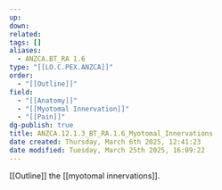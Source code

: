 ```yaml
---
up: 
down: 
related: 
tags: []
aliases:
  - ANZCA.BT_RA 1.6
type: "[[LO.C.PEX.ANZCA]]"
order:
  - "[[Outline]]"
field:
  - "[[Anatomy]]"
  - "[[Myotomal Innervation]]"
  - "[[Pain]]"
dg-publish: true
title: ANZCA.12.1.3_BT_RA.1.6_Myotomal_Innervations
date created: Thursday, March 6th 2025, 12:41:23
date modified: Tuesday, March 25th 2025, 16:09:22
---
```


[[Outline]] the [[myotomal innervations]].
